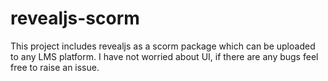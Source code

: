 # revealjs-scorm
This project includes revealjs as a scorm package which can be uploaded to any LMS platform.
I have not worried about UI, if there are any bugs feel free to raise an issue.
